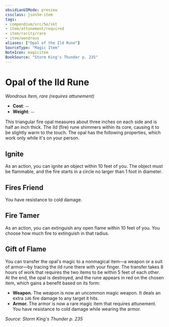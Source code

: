 ```yaml
---
obsidianUIMode: preview
cssclass: json5e-item
tags:
- compendium/src/5e/skt
- item/attunement/required
- item/rarity/rare
- item/wondrous
aliases: ["Opal of the Ild Rune"]
SourceType: "Magic Item"
NoteIcon: magicitem
BookSource: "Storm King's Thunder p. 235"
---
```

# Opal of the Ild Rune
*Wondrous Item, rare (requires attunement)*  

- **Cost**: ⏤
- **Weight**: ⏤

This triangular fire opal measures about three inches on each side and is half an inch thick. The ild (fire) rune shimmers within its core, causing it to be slightly warm to the touch. The opal has the following properties, which work only while it's on your person.

## Ignite

As an action, you can ignite an object within 10 feet of you. The object must be flammable, and the fire starts in a circle no larger than 1 foot in diameter.

## Fires Friend

You have resistance to cold damage.

## Fire Tamer

As an action, you can extinguish any open flame within 10 feet of you. You choose how much fire to extinguish in that radius.

## Gift of Flame

You can transfer the opal's magic to a nonmagical item—a weapon or a suit of armor—by tracing the ild rune there with your finger. The transfer takes 8 hours of work that requires the two items to be within 5 feet of each other. At the end, the opal is destroyed, and the rune appears in red on the chosen item, which gains a benefit based on its form:

- **Weapon.** The weapon is now an uncommon magic weapon. It deals an extra `1d6` fire damage to any target it hits.  
- **Armor.** The armor is now a rare magic item that requires attunement. You have resistance to cold damage while wearing the armor.  

*Source: Storm King's Thunder p. 235*